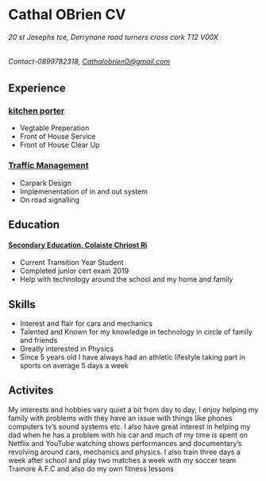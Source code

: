 # Cathal OBrien CV
###### 20 st Josephs tce, Derrynane road turners cross cork T12 V00X
###### Contact-0899782318, Cathalobrien0@gmail.com


## Experience

### __[kitchen porter](https://nodeca.github.io/pica/demo/)__
- Vegtable Preperation
- Front of House Service
- Front of House Clear Up

### __[Traffic Management](https://nodeca.github.io/pica/demo/)__
- Carpark Design
- Implemenentation of in and out system
- On road signalling

## Education
   #### [Secondary Education, Colaiste Chriost Ri](https://nodeca.github.io/pica/demo/)
   - Current Transition Year Student 
   - Completed junior cert exam 2019
   - Help with technology around the school and my home and family
   
## Skills
   - Interest and flair for cars and mechanics
   - Talented and Known for my knowledge in technology in circle of family and friends
   - Greatly interested in Physics
   - Since 5 years old I have always had an athletic lifestyle taking part in sports on average 5 days a week 
   
## Activites

My interests and hobbies vary quiet a bit from day to day, I enjoy helping my family with problems with they have an issue with things like phones computers tv’s sound systems etc. I also have great interest in helping my dad when he has a problem with his car and much of my time is spent on Netflix and YouTube watching shows performances and documentary’s revolving around cars, mechanics and physics. I also train three days a week after school and play two matches a week with my soccer team Tramore A.F.C and also do my own fitness lessons 
   

